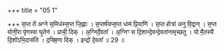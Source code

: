 +++
title = "05 1"

+++
स॒प्त ते॑ अग्ने स॒मिध॑स्स॒प्त जि॒ह्वाः । स॒प्तर्ष॑यप्स॒प्त धाम॑ प्रि॒याणि॑ । स॒प्त होत्रा॑ अनु वि॒द्वान् । स॒प्त योनी॒रा पृ॑णस्वा घृ॒तेन॑ । प्राची॒ दिक् । अ॒ग्निर्दे॒वता᳚ । अ॒ग्निꣳ स दि॒शान्दे॒वन्दे॒वता॑नामृच्छतु । यो मै॒तस्यै॑ दि॒शो॑ऽभि॒दास॑ति । द॒ख्षि॒णा दिक् । इन्द्रो॑ दे॒वता᳚ ॥ 29 ॥

